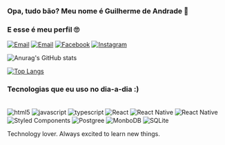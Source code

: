 ### Opa, tudo bão? Meu nome é Guilherme de Andrade 🤙
### E esse é meu perfil 🙄

[![Email](https://img.shields.io/badge/Gmail-D14836?style=for-the-badge&logo=gmail&logoColor=white
)](https://gui.com.br)
[![Email](https://img.shields.io/badge/LinkedIn-0077B5?style=for-the-badge&logo=linkedin&logoColor=white
)](https://www.linkedin.com/in/guilherme-andrade-castro-vieira-201445157/)
[![Facebook](https://img.shields.io/badge/Facebook-1877F2?style=for-the-badge&logo=facebook&logoColor=white)](https://www.facebook.com/profile.php?id=100004024281112)
[![Instagram](https://img.shields.io/badge/Instagram-E4405F?style=for-the-badge&logo=instagram&logoColor=white)](https://www.facebook.com/profile.php?id=100004024281112)

![Anurag's GitHub stats](https://github-readme-stats.vercel.app/api?username=guiandrade52&show_icons=true&theme=dracula)


[![Top Langs](https://github-readme-stats.vercel.app/api/top-langs/?username=anuraghazra&layout=compact)](https://github.com/anuraghazra/github-readme-stats)



### Tecnologias que eu uso no dia-a-dia :)

<div style="display: inline-block"><br/>
    <img align="center" alt="html5" src="https://img.shields.io/badge/HTML5-E34F26?style=for-the-badge&logo=html5&logoColor=white">
    <img align="center" alt="javascript" src="https://img.shields.io/badge/JavaScript-323330?style=for-the-badge&logo=javascript&logoColor=F7DF1E">
    <img align="center" alt="typescript" src="https://img.shields.io/badge/TypeScript-007ACC?style=for-the-badge&logo=typescript&logoColor=white">
    <img align="center" alt="React" src="https://img.shields.io/badge/React-20232A?style=for-the-badge&logo=react&logoColor=61DAFB">
    <img align="center" alt="React Native" src="https://img.shields.io/badge/React_Native-20232A?style=for-the-badge&logo=react&logoColor=61DAFB">
    <img align="center" alt="React Native" src="https://img.shields.io/badge/Tailwind_CSS-38B2AC?style=for-the-badge&logo=tailwind-css&logoColor=white">
    <img align="center" alt="Styled Components" src="https://img.shields.io/badge/styled--components-DB7093?style=for-the-badge&logo=styled-components&logoColor=white">
    <img align="center" alt="Postgree" src="https://img.shields.io/badge/PostgreSQL-316192?style=for-the-badge&logo=postgresql&logoColor=white">
    <img align="center" alt="MonboDB" src="https://img.shields.io/badge/MongoDB-4EA94B?style=for-the-badge&logo=mongodb&logoColor=white">
    <img align="center" alt="SQLite" src="https://img.shields.io/badge/SQLite-07405E?style=for-the-badge&logo=sqlite&logoColor=white">
</div><br/>

Technology lover. Always excited to learn new things.
